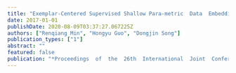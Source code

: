 ```yaml
---
title: "Exemplar-Centered Supervised Shallow Para-metric  Data  Embedding"
date: 2017-01-01
publishDate: 2020-08-09T03:37:27.067225Z
authors: ["Renqiang Min", "Hongyu Guo", "Dongjin Song"]
publication_types: ["1"]
abstract: ""
featured: false
publication: "*Proceedings  of  the  26th  International  Joint  Conference  on  Artificial Intelligence (IJCAI)*"
---
```


